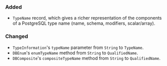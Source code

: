 <!--
A new scriv changelog fragment.

Uncomment the section that is right (remove the HTML comment wrapper).
-->

<!--
### Removed

- A bullet item for the Removed category.

-->
### Added

- `TypeName` record, which gives a richer representation of the components of a PostgreSQL type name (name, schema, modifiers, scalar/array).

### Changed

- `TypeInformation`'s `typeName` parameter from `String` to `TypeName`.
- `DBEnum`'s `enumTypeName` method from `String` to `QualifiedName`.
- `DBComposite`'s `compositeTypeName` method from `String` to `QualifiedName`.

<!--
### Deprecated

- A bullet item for the Deprecated category.

-->
<!--
### Fixed

- A bullet item for the Fixed category.

-->
<!--
### Security

- A bullet item for the Security category.

-->
